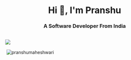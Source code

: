 <h1 align="center">Hi 👋, I'm Pranshu</h1>
<h3 align="center">A Software Developer From India</h3>

<br/>

<img src="https://github-profile-trophy.vercel.app/?username=pranshumaheshwari&theme=dracula&column=3&margin-w=15&margin-h=15 (https://github.com/ryo-ma/github-profile-trophy)">

<p>&nbsp;<img align="center" src="https://github-readme-stats.vercel.app/api?username=pranshumaheshwari&show_icons=true&count_private=true&theme=dark" alt="pranshumaheshwari" /></p>
